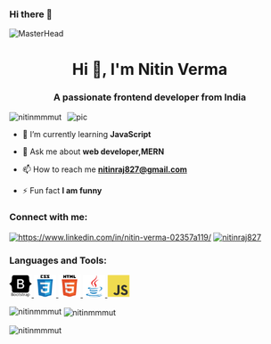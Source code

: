 ### Hi there 👋

<!--
**nitinmmmut/nitinmmmut** is a ✨ _special_ ✨ repository because its `README.md` (this file) appears on your GitHub profile.

Here are some ideas to get you started:

- 🔭 I’m currently working on ...
- 🌱 I’m currently learning ...
- 👯 I’m looking to collaborate on ...
- 🤔 I’m looking for help with ...
- 💬 Ask me about ...
- 📫 How to reach me: ...
- 😄 Pronouns: ...
- ⚡ Fun fact: ...
-->
![MasterHead](https://blogs.swarthmore.edu/its/wp-content/uploads/2022/12/github-universe-1920x768.png)
<h1 align="center">Hi 👋, I'm Nitin Verma</h1>
<h3 align="center">A passionate frontend developer from India</h3>
 <img align="right" width="400px"
    src="https://www.wingstechsolutions.com/wp-content/uploads/2022/03/full-stack-development.gif" alt="pic">



<p align="left"> <img src="https://komarev.com/ghpvc/?username=nitinmmmut&label=Profile%20views&color=0e75b6&style=flat" alt="nitinmmmut" /> </p>

- 🌱 I’m currently learning **JavaScript**

- 💬 Ask me about **web developer,MERN**

- 📫 How to reach me **nitinraj827@gmail.com**

- ⚡ Fun fact **I am funny**

<h3 align="left">Connect with me:</h3>
<p align="left">
<a href="https://linkedin.com/in/https://www.linkedin.com/in/nitin-verma-02357a119/" target="blank"><img align="center" src="https://raw.githubusercontent.com/rahuldkjain/github-profile-readme-generator/master/src/images/icons/Social/linked-in-alt.svg" alt="https://www.linkedin.com/in/nitin-verma-02357a119/" height="30" width="40" /></a>
<a href="https://instagram.com/nitinraj827" target="blank"><img align="center" src="https://raw.githubusercontent.com/rahuldkjain/github-profile-readme-generator/master/src/images/icons/Social/instagram.svg" alt="nitinraj827" height="30" width="40" /></a>
</p>

<h3 align="left">Languages and Tools:</h3>
<p align="left"> <a href="https://getbootstrap.com" target="_blank" rel="noreferrer"> <img src="https://raw.githubusercontent.com/devicons/devicon/master/icons/bootstrap/bootstrap-plain-wordmark.svg" alt="bootstrap" width="40" height="40"/> </a> <a href="https://www.w3schools.com/css/" target="_blank" rel="noreferrer"> <img src="https://raw.githubusercontent.com/devicons/devicon/master/icons/css3/css3-original-wordmark.svg" alt="css3" width="40" height="40"/> </a> <a href="https://www.w3.org/html/" target="_blank" rel="noreferrer"> <img src="https://raw.githubusercontent.com/devicons/devicon/master/icons/html5/html5-original-wordmark.svg" alt="html5" width="40" height="40"/> </a> <a href="https://www.java.com" target="_blank" rel="noreferrer"> <img src="https://raw.githubusercontent.com/devicons/devicon/master/icons/java/java-original.svg" alt="java" width="40" height="40"/> </a> <a href="https://developer.mozilla.org/en-US/docs/Web/JavaScript" target="_blank" rel="noreferrer"> <img src="https://raw.githubusercontent.com/devicons/devicon/master/icons/javascript/javascript-original.svg" alt="javascript" width="40" height="40"/> </a> </p>

<p><img align="left" src="https://github-readme-stats.vercel.app/api/top-langs?username=nitinmmmut&show_icons=true&locale=en&layout=compact" alt="nitinmmmut" /></p>

<p>&nbsp;<img align="center" src="https://github-readme-stats.vercel.app/api?username=nitinmmmut&show_icons=true&locale=en" alt="nitinmmmut" /></p>

<p><img align="center" src="https://github-readme-streak-stats.herokuapp.com/?user=nitinmmmut&" alt="nitinmmmut" /></p>
